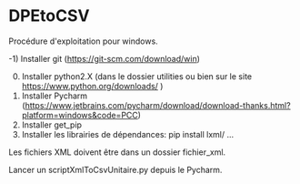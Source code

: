 # DPEtoCSV

Procédure d'exploitation pour windows.

-1) Installer git (https://git-scm.com/download/win)

0) Installer python2.X (dans le dossier utilities ou bien sur le site https://www.python.org/downloads/ )
1) Installer Pycharm (https://www.jetbrains.com/pycharm/download/download-thanks.html?platform=windows&code=PCC)
2) Installer get_pip
3) Installer les librairies de dépendances: pip install lxml/ ...

Les fichiers XML doivent être dans un dossier fichier_xml.

Lancer un scriptXmlToCsvUnitaire.py depuis le Pycharm.
